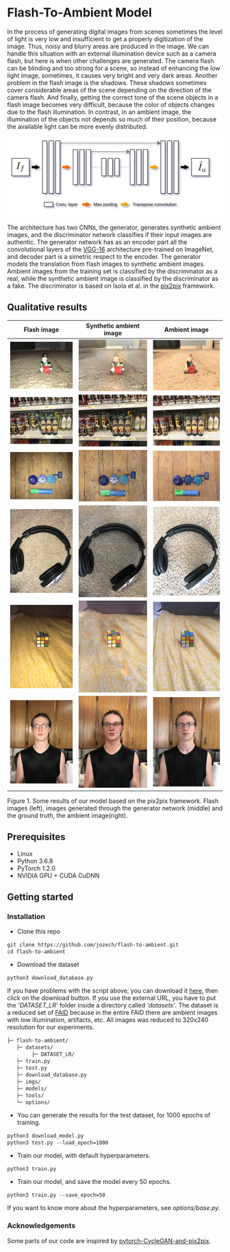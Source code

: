 # Flash-To-Ambient Model

In the process of generating digital images from scenes sometimes the level of light is very low and insufficient to get a properly digitization of the image. Thus, noisy and blurry areas are produced in the image. We can handle this situation with an external illumination device such as a camera flash, but here is when other challenges are generated. The camera flash can be blinding and too strong for a scene, so instead of enhancing the low light image, sometimes, it causes very bright and very dark areas. Another problem in the flash image is the shadows. These shadows sometimes cover considerable areas of the scene depending on the direction of the camera flash. And finally, getting the correct tone of the scene objects in a flash image becomes very difficult, because the color of objects changes due to the flash illumination. In contrast, in an ambient image, the illumination of the objects not depends so much of their position, because the available light can be more evenly distributed.

![Screenshot](imgs/generator-model.png)

The architecture has two CNNs, the generator, generates synthetic ambient images, and the discriminator network classifies if their input images are authentic. The generator network has as an encoder part all the convolutional layers of the [VGG-16](https://arxiv.org/abs/1409.1556) architecture pre-trained on ImageNet, and decoder part is a simetric respect to the encoder. The generator models the translation from flash images to synthetic ambient images. Ambient images from the training set is classified by the discriminator as a real, while the synthetic ambient image is classified by the discriminator as a fake. The discriminator is based on Isola et al. in the [pix2pix](https://arxiv.org/abs/1611.07004) framework.

## Qualitative results

| Flash image | Synthetic ambient image | Ambient image |
|:---:|:---:|:---:|
|![](imgs/flash_it_105.png)|![Synthetic ambient image](imgs/fake_it_105.png)|![Ambient image](imgs/real_it_105.png)|
|![](imgs/flash_it_89.png)|![Synthetic ambient image](imgs/fake_it_89.png)|![Ambient image](imgs/real_it_89.png)|
|![](imgs/flash_it_112.png)|![Synthetic ambient image](imgs/fake_it_112.png)|![Ambient image](imgs/real_it_112.png)|
|![](imgs/flash_it_4.png)|![Synthetic ambient image](imgs/fake_it_4.png)|![Ambient image](imgs/real_it_4.png)|
|![](imgs/flash_it_15.png)|![Synthetic ambient image](imgs/fake_it_15.png)|![Ambient image](imgs/real_it_15.png)|
|![](imgs/flash_it_40.png)|![Synthetic ambient image](imgs/fake_it_40.png)|![Ambient image](imgs/real_it_40.png)|

Figure 1. Some results of our model based on the pix2pix framework. Flash images (left), images generated through the generator network (middle) and the ground truth, the ambient image(right).

## Prerequisites

* Linux 
* Python 3.6.8
* PyTorch 1.2.0
* NVIDIA GPU + CUDA CuDNN

## Getting started

### Installation

* Clone this repo

```
git clone https://github.com/jozech/flash-to-ambient.git
cd flash-to-ambient
```
* Download the dataset

```
python3 download_database.py
```

If you have problems with the script above, you can download it [here](https://drive.google.com/open?id=1Z7Wy9Hj5HjVD8P-zVkw55_BISQ7jQSFg), then click on the download button. If you use the external URL, you have to put the *'DATASET_LR'* folder inside a directory called *'datasets'*. The dataset is a reduced set of [FAID](http://yaksoy.github.io/faid/) because in the entire FAID there are ambient images with low illumination, artifacts, etc. All images was reduced to 320x240 resolution for our experiments.

    ├─ flash-to-ambient/
       ├─ datasets/
            ├─ DATASET_LR/ 
       ├─ train.py
       ├─ test.py
       ├─ download_database.py
       ├─ imgs/
       ├─ models/
       ├─ tools/
       └─ options/

* You can generate the results for the test dataset, for 1000 epochs of training.
```
python3 download_model.py
python3 test.py --load_epoch=1000
```

* Train our model, with default hyperparameters.
```
python3 train.py
```

* Train our model, and save the model every 50 epochs.
```
python3 train.py --save_epoch=50
```
If you want to know more about the hyperparameters, see *options/base.py*.

### Acknowledgements

Some parts of our code are inspired by [pytorch-CycleGAN-and-pix2pix](https://github.com/junyanz/pytorch-CycleGAN-and-pix2pix).

